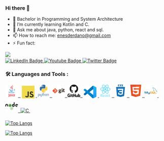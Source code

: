 ### Hi there 👋

- 🔭 Bachelor in Programming and System Architecture
- 🌱 I’m currently learning Kotlin and C.
- 💬 Ask me about java, python, react and sql.
- 📫 How to reach me: enesderdano@gmail.com
- ⚡ Fun fact:

 <div id="header" align="left">
  <img src="https://media.giphy.com/media/wwg1suUiTbCY8H8vIA/giphy-downsized-large.gif" width="100"/>
</div>

<div id="badges">
  <a href="https://www.linkedin.com/in/enes-d-topcu/">
    <img src="https://img.shields.io/badge/LinkedIn-blue?style=for-the-badge&logo=linkedin&logoColor=white" alt="LinkedIn Badge"/>
  </a>
  <a href="https://www.youtube.com/">
    <img src="https://img.shields.io/badge/YouTube-red?style=for-the-badge&logo=youtube&logoColor=white" alt="Youtube Badge"/>
  </a>
  <a href="https://twitter.com/">
    <img src="https://img.shields.io/badge/Twitter-blue?style=for-the-badge&logo=twitter&logoColor=white" alt="Twitter Badge"/>
  </a>
</div>


### :hammer_and_wrench: Languages and Tools :
<div>
  <p >

   <a href="https://docs.oracle.com/javase/8/docs/api/org/w3c/dom/Document.html">
    <img src="https://github.com/devicons/devicon/blob/master/icons/java/java-original-wordmark.svg" title="Java" alt="Java" width="40" height="40"/>&nbsp;
  </a>
  <a href="https://developer.mozilla.org/en-US/docs/Web/JavaScript">
    <img src="https://raw.githubusercontent.com/github/explore/80688e429a7d4ef2fca1e82350fe8e3517d3494d/topics/javascript/javascript.png" alt="Javascript" height="40" style="vertical-align:top; margin:4px">
  </a>
  <a href="https://docs.python.org/3/">
    <img src="https://github.com/devicons/devicon/blob/master/icons/python/python-original-wordmark.svg" title="Java" alt="Java" width="40" height="40"/>&nbsp;
  </a>
  <a href="https://git-scm.com/doc">
    <img src="https://github.com/devicons/devicon/blob/master/icons/git/git-original-wordmark.svg" title="Git" **alt="Git" width="40" height="40"/>&nbsp;
  </a>
  </a>
  <a href="https://docs.github.com/en">
    <img src="https://github.com/devicons/devicon/blob/master/icons/github/github-original-wordmark.svg" title="GitHub" **alt="GitHub" width="40" height="40"/>&nbsp;
  </a>
  <a href="https://code.visualstudio.com/docs">
    <img src="https://raw.githubusercontent.com/github/explore/80688e429a7d4ef2fca1e82350fe8e3517d3494d/topics/visual-studio-code/visual-studio-code.png" alt="VS Code" height="40" style="vertical-align:top; margin:4px">
  </a>
  <a href="https://react.dev/">
    <img src="https://github.com/devicons/devicon/blob/master/icons/react/react-original-wordmark.svg" title="React" alt="React" width="40" height="40"/>&nbsp;
  </a>
  <a href="https://devdocs.io/css/">
    <img src="https://github.com/devicons/devicon/blob/master/icons/css3/css3-plain-wordmark.svg"  title="CSS3" alt="CSS" width="40" height="40"/>&nbsp;
  </a>
  <a href="https://developer.mozilla.org/en-US/docs/Web/HTML">
    <img src="https://github.com/devicons/devicon/blob/master/icons/html5/html5-original.svg" title="HTML5" alt="HTML" width="40" height="40"/>&nbsp;
  </a>
  <a href="https://dev.mysql.com/doc/">
    <img src="https://github.com/devicons/devicon/blob/master/icons/mysql/mysql-original-wordmark.svg" title="MySQL"  alt="MySQL" width="40" height="40"/>&nbsp;
  </a>
  <a href="https://nodejs.org/en/docs">
    <img src="https://github.com/devicons/devicon/blob/master/icons/nodejs/nodejs-original-wordmark.svg" title="NodeJS" alt="NodeJS" width="40" height="40"/>&nbsp;
  </a>
    <a href="[https://docs.C.org/](https://www.jetbrains.com/clion/promo/?source=google&medium=cpc&campaign=EMEA_en_WEST_Clion_Search&term=c%20download&content=583770065230&gad_source=1&gclid=CjwKCAiAuNGuBhAkEiwAGId4ar41Ei3YEle_LCCjE3itX43YJxYRRubslSfiWNXJPTl6r-718psGbxoCKH4QAvD_BwE)">
    <img src="https://github.com/devicons/devicon/blob/master/icons/C/C-original-wordmark.svg" title="C" alt="C" width="40" height="40"/>&nbsp;
  </a>



</p>
  
  
</div>


###


[![Top Langs](https://github-readme-stats-git-masterrstaa-rickstaa.vercel.app/api/top-langs/?username=enesdt00&layout=compact&theme=vision-friendly-dark)](https://github.com/enesdt00/github-readme-stats)


[![Top Langs](https://github-readme-stats.vercel.app/api?username=enesdt00&theme=vision-friendly-dark&show_icons=true)](https://github.com/enesdt00)

